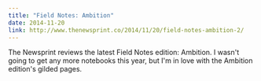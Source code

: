 ```yaml
---
title: "Field Notes: Ambition"
date: 2014-11-20
link: http://www.thenewsprint.co/2014/11/20/field-notes-ambition-2/
---
```

 The Newsprint reviews the latest Field Notes edition: Ambition. I wasn't going to get any more notebooks this year, but I'm in love with the Ambition edition's gilded pages.
